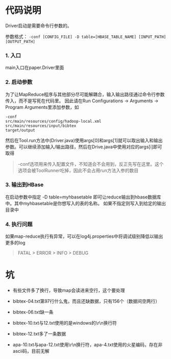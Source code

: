 # 代码说明

Driver启动是需要命令行参数的。

参数格式：
`-conf [CONFIG_FILE] -D table=[HBASE_TABLE_NAME] [INPUT_PATH] [OUTPUT_PATH]`

### 1. 入口
main入口在paper.Driver里面

### 2. 启动参数
为了让MapReduce程序与其他部分尽可能解耦合，输入输出路径通过命令行参数传入，而不是写死在代码里。
因此请在Run Configurations -> Arguments -> Program Arguments里添加参数，如
```
-conf
src/main/resources/config/hadoop-local.xml
src/main/resources/input/bibtex
target/output
```
然后在Tool.run方法中(Driver.java)使用args[0]和args[1]就可以取出输入和输出参数。可以继续添加输入/输出路径，然后在Drive.java中使用对应的args[i]即可取得

> -conf选项用来传入配置文件，不知道会不会用到，反正先写在这里。这个选项会被ToolRunner吃掉，因此不会占用run方法入参的数目

### 3. 输出到HBase
在启动参数中指定 -D table=myhbasetable 即可让reduce输出到hbase数据库中。其中myhbasetable是你想写入的表的名称。
如果不指定则写入到给定的输出目录中

### 4. 执行问题
如果map-reduce执行有异常，可以在log4j.properties中将调试级别降低以输出更多的log

> FATAL > ERROR > INFO > DEBUG

# 坑

- 有些文件多了换行，导致map会读进来空行，这个要处理

- bibtex-04.txt第97行什么鬼，而且还缺数据，只有156个（数据间空两行）

- bibtex-06.txt缺一条

- bibtex-10.txt与12.txt使用的是windows的\r\n换行符

- bibtex-12.txt多了一条数据

- apa-10.txt与apa-12.txt使用\r\n换行符，apa-4.txt使用的火星编码，存在非ascii码，目前无解
